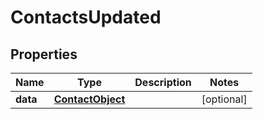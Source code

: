 
# ContactsUpdated

## Properties
Name | Type | Description | Notes
------------ | ------------- | ------------- | -------------
**data** | [**ContactObject**](ContactObject.md) |  |  [optional]



